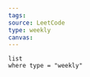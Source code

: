 ```yaml
---
tags: 
source: LeetCode
type: weekly
canvas:
---
```




```dataview
list
where type = "weekly"
```









